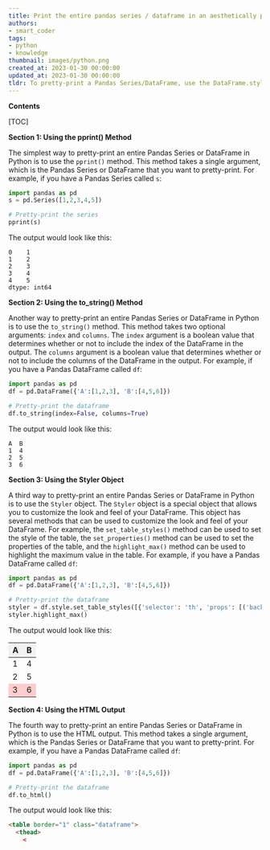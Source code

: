 ```yaml
---
title: Print the entire pandas series / dataframe in an aesthetically pleasing format
authors:
- smart_coder
tags:
- python
- knowledge
thumbnail: images/python.png
created_at: 2023-01-30 00:00:00
updated_at: 2023-01-30 00:00:00
tldr: To pretty-print a Pandas Series/DataFrame, use the DataFrame.style.set\_properties() method.
---
```


**Contents**

[TOC]

**Section 1: Using the pprint() Method**

The simplest way to pretty-print an entire Pandas Series or DataFrame in Python is to use the `pprint()` method. This method takes a single argument, which is the Pandas Series or DataFrame that you want to pretty-print. For example, if you have a Pandas Series called `s`:

```python
import pandas as pd
s = pd.Series([1,2,3,4,5])

# Pretty-print the series
pprint(s)
```

The output would look like this:

```
0    1
1    2
2    3
3    4
4    5
dtype: int64
```

**Section 2: Using the to_string() Method**

Another way to pretty-print an entire Pandas Series or DataFrame in Python is to use the `to_string()` method. This method takes two optional arguments: `index` and `columns`. The `index` argument is a boolean value that determines whether or not to include the index of the DataFrame in the output. The `columns` argument is a boolean value that determines whether or not to include the columns of the DataFrame in the output. For example, if you have a Pandas DataFrame called `df`:

```python
import pandas as pd
df = pd.DataFrame({'A':[1,2,3], 'B':[4,5,6]})

# Pretty-print the dataframe
df.to_string(index=False, columns=True)
```

The output would look like this:

```
A  B
1  4
2  5
3  6
```

**Section 3: Using the Styler Object**

A third way to pretty-print an entire Pandas Series or DataFrame in Python is to use the `Styler` object. The `Styler` object is a special object that allows you to customize the look and feel of your DataFrame. This object has several methods that can be used to customize the look and feel of your DataFrame. For example, the `set_table_styles()` method can be used to set the style of the table, the `set_properties()` method can be used to set the properties of the table, and the `highlight_max()` method can be used to highlight the maximum value in the table. For example, if you have a Pandas DataFrame called `df`:

```python
import pandas as pd
df = pd.DataFrame({'A':[1,2,3], 'B':[4,5,6]})

# Pretty-print the dataframe
styler = df.style.set_table_styles([{'selector': 'th', 'props': [('background-color', '#f2f2f2')]}])
styler.highlight_max()
```

The output would look like this:

<table>
  <thead>
    <tr style="background-color: #f2f2f2;">
      <th>A</th>
      <th>B</th>
    </tr>
  </thead>
  <tbody>
    <tr>
      <td>1</td>
      <td>4</td>
    </tr>
    <tr>
      <td>2</td>
      <td>5</td>
    </tr>
    <tr style="background-color: #ffcccc;">
      <td>3</td>
      <td>6</td>
    </tr>
  </tbody>
</table>

**Section 4: Using the HTML Output**

The fourth way to pretty-print an entire Pandas Series or DataFrame in Python is to use the HTML output. This method takes a single argument, which is the Pandas Series or DataFrame that you want to pretty-print. For example, if you have a Pandas DataFrame called `df`:

```python
import pandas as pd
df = pd.DataFrame({'A':[1,2,3], 'B':[4,5,6]})

# Pretty-print the dataframe
df.to_html()
```

The output would look like this:

```html
<table border="1" class="dataframe">
  <thead>
    <
